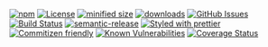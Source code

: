 [![npm](https://img.shields.io/npm/v/@symatem/ontology.svg)](https://www.npmjs.com/package/@symatem/ontology)
[![License](https://img.shields.io/badge/License-BSD%203--Clause-blue.svg)](https://opensource.org/licenses/BSD-3-Clause)
[![minified size](https://badgen.net/bundlephobia/min/@symatem/ontology)](https://bundlephobia.com/result?p=@symatem/ontology)
[![downloads](http://img.shields.io/npm/dm/@symatem/ontology.svg?style=flat-square)](https://npmjs.org/package/@symatem/ontology)
[![GitHub Issues](https://img.shields.io/github/issues/arlac77/SymatemOntology.svg?style=flat-square)](https://github.com/arlac77/SymatemOntology/issues)
[![Build Status](https://travis-ci.com/arlac77/SymatemOntology.svg?branch=master)](https://travis-ci.com/arlac77/SymatemOntology)
[![semantic-release](https://img.shields.io/badge/%20%20%F0%9F%93%A6%F0%9F%9A%80-semantic--release-e10079.svg)](https://github.com/arlac77/SymatemOntology.git)
[![Styled with prettier](https://img.shields.io/badge/styled_with-prettier-ff69b4.svg)](https://github.com/prettier/prettier)
[![Commitizen friendly](https://img.shields.io/badge/commitizen-friendly-brightgreen.svg)](http://commitizen.github.io/cz-cli/)
[![Known Vulnerabilities](https://snyk.io/test/github/arlac77/SymatemOntology/badge.svg)](https://snyk.io/test/github/arlac77/SymatemOntology)
[![Coverage Status](https://coveralls.io/repos/arlac77/SymatemOntology/badge.svg)](https://coveralls.io/r/arlac77/SymatemOntology)
